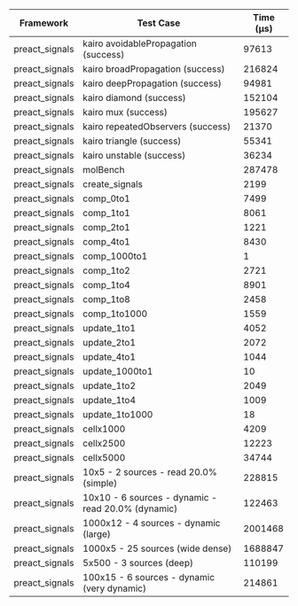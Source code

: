 | Framework | Test Case | Time (μs) |
| --- | --- | --- |
| preact_signals | kairo avoidablePropagation (success) | 97613 |
| preact_signals | kairo broadPropagation (success) | 216824 |
| preact_signals | kairo deepPropagation (success) | 94981 |
| preact_signals | kairo diamond (success) | 152104 |
| preact_signals | kairo mux (success) | 195627 |
| preact_signals | kairo repeatedObservers (success) | 21370 |
| preact_signals | kairo triangle (success) | 55341 |
| preact_signals | kairo unstable (success) | 36234 |
| preact_signals | molBench | 287478 |
| preact_signals | create_signals | 2199 |
| preact_signals | comp_0to1 | 7499 |
| preact_signals | comp_1to1 | 8061 |
| preact_signals | comp_2to1 | 1221 |
| preact_signals | comp_4to1 | 8430 |
| preact_signals | comp_1000to1 | 1 |
| preact_signals | comp_1to2 | 2721 |
| preact_signals | comp_1to4 | 8901 |
| preact_signals | comp_1to8 | 2458 |
| preact_signals | comp_1to1000 | 1559 |
| preact_signals | update_1to1 | 4052 |
| preact_signals | update_2to1 | 2072 |
| preact_signals | update_4to1 | 1044 |
| preact_signals | update_1000to1 | 10 |
| preact_signals | update_1to2 | 2049 |
| preact_signals | update_1to4 | 1009 |
| preact_signals | update_1to1000 | 18 |
| preact_signals | cellx1000 | 4209 |
| preact_signals | cellx2500 | 12223 |
| preact_signals | cellx5000 | 34744 |
| preact_signals | 10x5 - 2 sources - read 20.0% (simple) | 228815 |
| preact_signals | 10x10 - 6 sources - dynamic - read 20.0% (dynamic) | 122463 |
| preact_signals | 1000x12 - 4 sources - dynamic (large) | 2001468 |
| preact_signals | 1000x5 - 25 sources (wide dense) | 1688847 |
| preact_signals | 5x500 - 3 sources (deep) | 110199 |
| preact_signals | 100x15 - 6 sources - dynamic (very dynamic) | 214861 |
